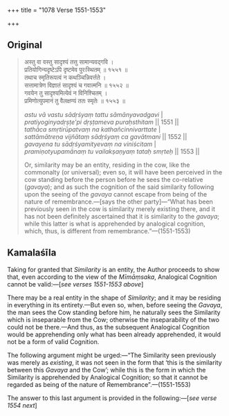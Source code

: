 +++
title = "1078 Verse 1551-1553"

+++
## Original 
>
> अस्तु वा वस्तु सादृश्यं तत्तु सामान्यवद्गवि ।  
> प्रतियोगिन्यदृष्टेऽपि दृष्टमेव पुरःस्थितम् ॥ १५५१ ॥  
> तथाच स्मृतिरूपत्वं न कथञ्चिन्निवर्त्तते ।  
> सत्तामात्रेण विज्ञातं सादृश्यं च गवात्मनि ॥ १५५२ ॥  
> गवयेन तु सादृश्यमित्येवं न विनिश्चितम् ।  
> प्रमिणोत्युपमानं तु वैलक्षण्यं ततः स्मृतेः ॥ १५५३ ॥ 
>
> *astu vā vastu sādṛśyaṃ tattu sāmānyavadgavi* \|  
> *pratiyoginyadṛṣṭe'pi dṛṣṭameva puraḥsthitam* \|\| 1551 \|\|  
> *tathāca smṛtirūpatvaṃ na kathañcinnivarttate* \|  
> *sattāmātreṇa vijñātaṃ sādṛśyaṃ ca gavātmani* \|\| 1552 \|\|  
> *gavayena tu sādṛśyamityevaṃ na viniścitam* \|  
> *pramiṇotyupamānaṃ tu vailakṣaṇyaṃ tataḥ smṛteḥ* \|\| 1553 \|\| 
>
> Or, similarity may be an entity, residing in the cow, like the commonalty (or universal); even so, it will have been perceived in the cow standing before the person before he sees the co-relative (*gavaya*); and as such the cognition of the said similarity following upon the seeing of the *gavaya* cannot escape from being of the nature of remembrance.—[says the other party]—“What has been previously seen in the cow is similarity merely existing there, and it has not been definitely ascertained that it is similarity to the *gavaya*; while this latter is what is apprehended by analogical cognition, which, thus, is different from remembrance.”—(1551-1553)



## Kamalaśīla

Taking for granted that *Similarity* is an entity, the Author proceeds to show that, even according to the view of the *Mīmāṃsaka*, Analogical Cognition cannot be valid:—[*see verses 1551-1553 above*]

There may be a real entity in the shape of *Similarity*; and it may be residing in everything in its entirety.—But even so, when, before seeing the *Gavaya*, the man sees the Cow standing before him, he naturally sees the Similarity which is inseparable from the Cow; otherwise the inseparability of the two could not be there.—And thus, as the subsequent Analogical Cognition would be apprehending only what has been already apprehended, it would not be a form of valid Cognition.

The following argument might be urged:—“The Similarity seen previously was merely as *existing*, it was not seen in the form that ‘this is the similarity between this *Gavaya* and the Cow’; while this is the form in which the Similarity is apprehended by Analogical Cognition; so that it cannot be regarded as being of the nature of Remembrance”.—(1551-1553)

The answer to this last argument is provided in the following:—[*see verse 1554 next*]


